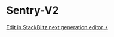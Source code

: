 # Sentry-V2

[Edit in StackBlitz next generation editor ⚡️](https://stackblitz.com/~/github.com/Controlpoint-OT/Sentry-V2)